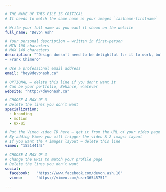```yaml
---

# THE NAME OF THIS FILE IS CRITICAL
# It needs to match the same name as your images `lastname-firstname`

# Write your full name as you want it shown on the website
full_name: "Devon Ash"

# Your personal description — written in first-person
# MIN 100 characters
# MAX 140 characters
description: "“Design doesn't need to be delightful for it to work, but that's like saying food doesn't need to be tasty to keep us alive.” 
― Frank Chimero"

# Use a professional email address
email: "hey@devonash.ca"

# OPTIONAL — delete this line if you don't want it
# Can be your portfolio, Behance, whatever
website: "http://devonash.ca"

# CHOOSE A MAX OF 3
# Delete the lines you don’t want
specialization:
  - branding
  - motion
  - ux-ui

# Put the Vimeo video ID here — get it from the URL of your video page
# By adding Vimeo you will trigger the video & 2 images layout
# If you want the 4 images layout — delete this line
vimeo: "155144143"

# CHOOSE A MAX OF 3
# Change the URLs to match your profile page
# Delete the lines you don’t want
social:
  facebook:   "https://www.facebook.com/devon.ash.10"
  vimeo:      "https://vimeo.com/user36545751"

---
```

